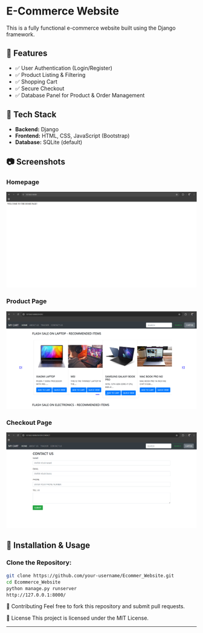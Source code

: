 # E-Commerce Website  

This is a fully functional e-commerce website built using the Django framework.  

## 📌 Features  
- ✅ User Authentication (Login/Register)  
- ✅ Product Listing & Filtering  
- ✅ Shopping Cart  
- ✅ Secure Checkout  
- ✅ Database Panel for Product & Order Management  

## 📌 Tech Stack  
- **Backend:** Django  
- **Frontend:** HTML, CSS, JavaScript (Bootstrap)  
- **Database:** SQLite (default)  

## 📷 Screenshots  
### Homepage  
![Homepage](GitHub%20Resources/home.png)  

### Product Page  
![Product Page](GitHub%20Resources/shop.png)  

### Checkout Page  
![Checkout Page](GitHub%20Resources/checkout.png)  

## 🔧 Installation & Usage  

### Clone the Repository:  
```bash
git clone https://github.com/your-username/Ecommer_Website.git
cd Ecommerce_Website
python manage.py runserver
http://127.0.0.1:8000/
``````

📜 Contributing
Feel free to fork this repository and submit pull requests.

📜 License
This project is licensed under the MIT License.

---
